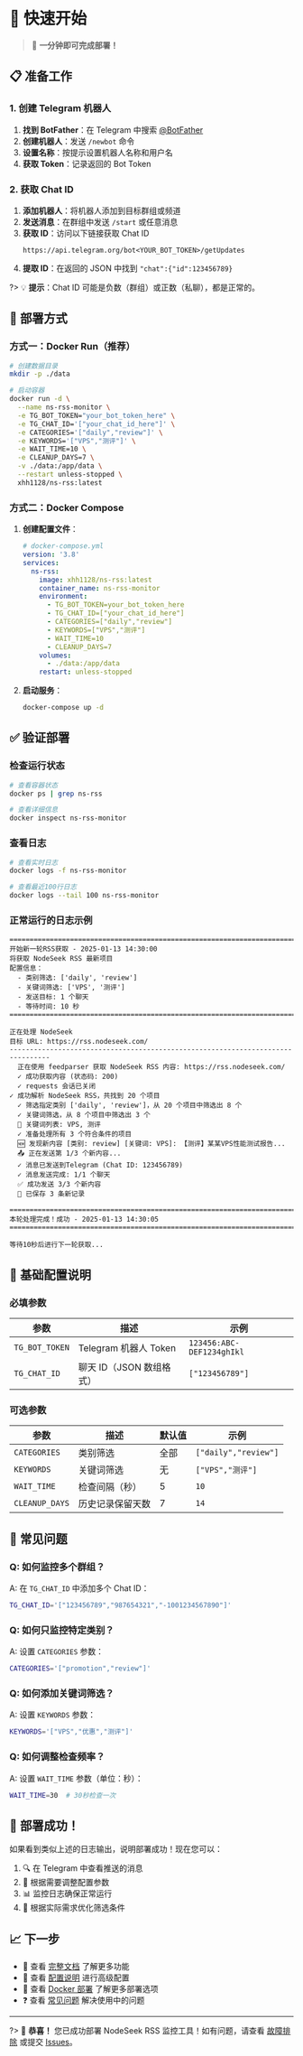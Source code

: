 # 🚀 快速开始

> 🎉 **一分钟即可完成部署！**

## 📋 准备工作

### 1. 创建 Telegram 机器人

1. **找到 BotFather**：在 Telegram 中搜索 [@BotFather](https://t.me/BotFather)
2. **创建机器人**：发送 `/newbot` 命令
3. **设置名称**：按提示设置机器人名称和用户名
4. **获取 Token**：记录返回的 Bot Token

### 2. 获取 Chat ID

1. **添加机器人**：将机器人添加到目标群组或频道
2. **发送消息**：在群组中发送 `/start` 或任意消息
3. **获取 ID**：访问以下链接获取 Chat ID
   ```
   https://api.telegram.org/bot<YOUR_BOT_TOKEN>/getUpdates
   ```
4. **提取 ID**：在返回的 JSON 中找到 `"chat":{"id":123456789}`

?> 💡 **提示**：Chat ID 可能是负数（群组）或正数（私聊），都是正常的。

## 🚀 部署方式

### 方式一：Docker Run（推荐）

```bash
# 创建数据目录
mkdir -p ./data

# 启动容器
docker run -d \
  --name ns-rss-monitor \
  -e TG_BOT_TOKEN="your_bot_token_here" \
  -e TG_CHAT_ID='["your_chat_id_here"]' \
  -e CATEGORIES='["daily","review"]' \
  -e KEYWORDS='["VPS","测评"]' \
  -e WAIT_TIME=10 \
  -e CLEANUP_DAYS=7 \
  -v ./data:/app/data \
  --restart unless-stopped \
  xhh1128/ns-rss:latest
```

### 方式二：Docker Compose

1. **创建配置文件**：
   ```yaml
   # docker-compose.yml
   version: '3.8'
   services:
     ns-rss:
       image: xhh1128/ns-rss:latest
       container_name: ns-rss-monitor
       environment:
         - TG_BOT_TOKEN=your_bot_token_here
         - TG_CHAT_ID=["your_chat_id_here"]
         - CATEGORIES=["daily","review"]
         - KEYWORDS=["VPS","测评"]
         - WAIT_TIME=10
         - CLEANUP_DAYS=7
       volumes:
         - ./data:/app/data
       restart: unless-stopped
   ```

2. **启动服务**：
   ```bash
   docker-compose up -d
   ```

## ✅ 验证部署

### 检查运行状态

```bash
# 查看容器状态
docker ps | grep ns-rss

# 查看详细信息
docker inspect ns-rss-monitor
```

### 查看日志

```bash
# 查看实时日志
docker logs -f ns-rss-monitor

# 查看最近100行日志
docker logs --tail 100 ns-rss-monitor
```

### 正常运行的日志示例

```
================================================================================
开始新一轮RSS获取 - 2025-01-13 14:30:00
将获取 NodeSeek RSS 最新项目
配置信息：
  - 类别筛选: ['daily', 'review']
  - 关键词筛选: ['VPS', '测评']
  - 发送目标: 1 个聊天
  - 等待时间: 10 秒
================================================================================

正在处理 NodeSeek
目标 URL: https://rss.nodeseek.com/
--------------------------------------------------------------------------------
  正在使用 feedparser 获取 NodeSeek RSS 内容: https://rss.nodeseek.com/
  ✓ 成功获取内容 (状态码: 200)
  ✓ requests 会话已关闭
✓ 成功解析 NodeSeek RSS，共找到 20 个项目
  ✓ 筛选指定类别 ['daily', 'review']，从 20 个项目中筛选出 8 个
  ✓ 关键词筛选，从 8 个项目中筛选出 3 个
  📝 关键词列表: VPS, 测评
  ✓ 准备处理所有 3 个符合条件的项目
  🆕 发现新内容 [类别: review] [关键词: VPS]: 【测评】某某VPS性能测试报告...
  📤 正在发送第 1/3 个新内容...
  ✓ 消息已发送到Telegram (Chat ID: 123456789)
  ✓ 消息发送完成: 1/1 个聊天
  ✅ 成功发送 3/3 个新内容
  💾 已保存 3 条新记录

================================================================================
本轮处理完成！成功 - 2025-01-13 14:30:05
================================================================================

等待10秒后进行下一轮获取...
```

## 🎯 基础配置说明

### 必填参数

| 参数 | 描述 | 示例 |
|------|------|------|
| `TG_BOT_TOKEN` | Telegram 机器人 Token | `123456:ABC-DEF1234ghIkl` |
| `TG_CHAT_ID` | 聊天 ID（JSON 数组格式） | `["123456789"]` |

### 可选参数

| 参数 | 描述 | 默认值 | 示例 |
|------|------|--------|------|
| `CATEGORIES` | 类别筛选 | 全部 | `["daily","review"]` |
| `KEYWORDS` | 关键词筛选 | 无 | `["VPS","测评"]` |
| `WAIT_TIME` | 检查间隔（秒） | 5 | `10` |
| `CLEANUP_DAYS` | 历史记录保留天数 | 7 | `14` |

## 🔧 常见问题

### Q: 如何监控多个群组？

A: 在 `TG_CHAT_ID` 中添加多个 Chat ID：
```bash
TG_CHAT_ID='["123456789","987654321","-1001234567890"]'
```

### Q: 如何只监控特定类别？

A: 设置 `CATEGORIES` 参数：
```bash
CATEGORIES='["promotion","review"]'
```

### Q: 如何添加关键词筛选？

A: 设置 `KEYWORDS` 参数：
```bash
KEYWORDS='["VPS","优惠","测评"]'
```

### Q: 如何调整检查频率？

A: 设置 `WAIT_TIME` 参数（单位：秒）：
```bash
WAIT_TIME=30  # 30秒检查一次
```

## 🎉 部署成功！

如果看到类似上述的日志输出，说明部署成功！现在您可以：

1. 🔍 在 Telegram 中查看推送的消息
2. 🔧 根据需要调整配置参数
3. 📊 监控日志确保正常运行
4. 🎯 根据实际需求优化筛选条件

## 📈 下一步

- 📖 查看 [完整文档](guide.md) 了解更多功能
- 🔧 查看 [配置说明](configuration.md) 进行高级配置
- 🐳 查看 [Docker 部署](docker.md) 了解更多部署选项
- ❓ 查看 [常见问题](faq.md) 解决使用中的问题

---

?> 🎉 **恭喜！** 您已成功部署 NodeSeek RSS 监控工具！如有问题，请查看 [故障排除](troubleshooting.md) 或提交 [Issues](https://github.com/xhhcn/ns-rss/issues)。 